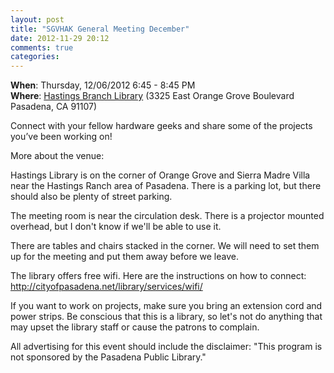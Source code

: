 ```yaml
---
layout: post
title: "SGVHAK General Meeting December"
date: 2012-11-29 20:12
comments: true
categories: 
---
```


__When__: Thursday, 12/06/2012 6:45 - 8:45 PM<br />
__Where__: [Hastings Branch Library](http://cityofpasadena.net/library/about_the_library/hastings_branch/) (3325 East Orange Grove Boulevard  Pasadena, CA 91107)

Connect with your fellow hardware geeks and share some of the projects you’ve been working on! 

More about the venue:

Hastings Library is on the corner of Orange Grove and Sierra Madre Villa near the Hastings Ranch area of Pasadena.  There is a parking lot, but there should also be plenty of street parking.

The meeting room is near the circulation desk.  There is a projector mounted overhead, but I don't know if we'll be able to use it.

There are tables and chairs stacked in the corner.  We will need to set them up for the meeting and put them away before we leave.

The library offers free wifi.  Here are the instructions on how to connect:
<http://cityofpasadena.net/library/services/wifi/>

If you want to work on projects, make sure you bring an extension cord and power strips. Be conscious that this is a library, so let's not  do anything that may upset the library staff or cause the patrons to complain.

All advertising for this event should include the disclaimer: "This program is not sponsored by the Pasadena Public Library."
